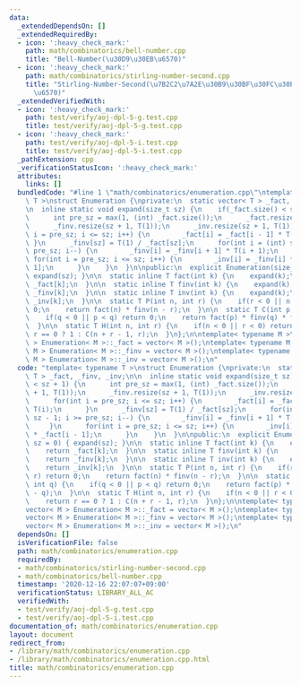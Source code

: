 ```yaml
---
data:
  _extendedDependsOn: []
  _extendedRequiredBy:
  - icon: ':heavy_check_mark:'
    path: math/combinatorics/bell-number.cpp
    title: "Bell-Number(\u30D9\u30EB\u6570)"
  - icon: ':heavy_check_mark:'
    path: math/combinatorics/stirling-number-second.cpp
    title: "Stirling-Number-Second(\u7B2C2\u7A2E\u30B9\u30BF\u30FC\u30EA\u30F3\u30B0\
      \u6570)"
  _extendedVerifiedWith:
  - icon: ':heavy_check_mark:'
    path: test/verify/aoj-dpl-5-g.test.cpp
    title: test/verify/aoj-dpl-5-g.test.cpp
  - icon: ':heavy_check_mark:'
    path: test/verify/aoj-dpl-5-i.test.cpp
    title: test/verify/aoj-dpl-5-i.test.cpp
  _pathExtension: cpp
  _verificationStatusIcon: ':heavy_check_mark:'
  attributes:
    links: []
  bundledCode: "#line 1 \"math/combinatorics/enumeration.cpp\"\ntemplate< typename\
    \ T >\nstruct Enumeration {\nprivate:\n  static vector< T > _fact, _finv, _inv;\n\
    \n  inline static void expand(size_t sz) {\n    if(_fact.size() < sz + 1) {\n\
    \      int pre_sz = max(1, (int) _fact.size());\n      _fact.resize(sz + 1, T(1));\n\
    \      _finv.resize(sz + 1, T(1));\n      _inv.resize(sz + 1, T(1));\n      for(int\
    \ i = pre_sz; i <= sz; i++) {\n        _fact[i] = _fact[i - 1] * T(i);\n     \
    \ }\n      _finv[sz] = T(1) / _fact[sz];\n      for(int i = (int) sz - 1; i >=\
    \ pre_sz; i--) {\n        _finv[i] = _finv[i + 1] * T(i + 1);\n      }\n     \
    \ for(int i = pre_sz; i <= sz; i++) {\n        _inv[i] = _finv[i] * _fact[i -\
    \ 1];\n      }\n    }\n  }\n\npublic:\n  explicit Enumeration(size_t sz = 0) {\
    \ expand(sz); }\n\n  static inline T fact(int k) {\n    expand(k);\n    return\
    \ _fact[k];\n  }\n\n  static inline T finv(int k) {\n    expand(k);\n    return\
    \ _finv[k];\n  }\n\n  static inline T inv(int k) {\n    expand(k);\n    return\
    \ _inv[k];\n  }\n\n  static T P(int n, int r) {\n    if(r < 0 || n < r) return\
    \ 0;\n    return fact(n) * finv(n - r);\n  }\n\n  static T C(int p, int q) {\n\
    \    if(q < 0 || p < q) return 0;\n    return fact(p) * finv(q) * finv(p - q);\n\
    \  }\n\n  static T H(int n, int r) {\n    if(n < 0 || r < 0) return 0;\n    return\
    \ r == 0 ? 1 : C(n + r - 1, r);\n  }\n};\n\ntemplate< typename M >\nvector< M\
    \ > Enumeration< M >::_fact = vector< M >();\ntemplate< typename M >\nvector<\
    \ M > Enumeration< M >::_finv = vector< M >();\ntemplate< typename M >\nvector<\
    \ M > Enumeration< M >::_inv = vector< M >();\n"
  code: "template< typename T >\nstruct Enumeration {\nprivate:\n  static vector<\
    \ T > _fact, _finv, _inv;\n\n  inline static void expand(size_t sz) {\n    if(_fact.size()\
    \ < sz + 1) {\n      int pre_sz = max(1, (int) _fact.size());\n      _fact.resize(sz\
    \ + 1, T(1));\n      _finv.resize(sz + 1, T(1));\n      _inv.resize(sz + 1, T(1));\n\
    \      for(int i = pre_sz; i <= sz; i++) {\n        _fact[i] = _fact[i - 1] *\
    \ T(i);\n      }\n      _finv[sz] = T(1) / _fact[sz];\n      for(int i = (int)\
    \ sz - 1; i >= pre_sz; i--) {\n        _finv[i] = _finv[i + 1] * T(i + 1);\n \
    \     }\n      for(int i = pre_sz; i <= sz; i++) {\n        _inv[i] = _finv[i]\
    \ * _fact[i - 1];\n      }\n    }\n  }\n\npublic:\n  explicit Enumeration(size_t\
    \ sz = 0) { expand(sz); }\n\n  static inline T fact(int k) {\n    expand(k);\n\
    \    return _fact[k];\n  }\n\n  static inline T finv(int k) {\n    expand(k);\n\
    \    return _finv[k];\n  }\n\n  static inline T inv(int k) {\n    expand(k);\n\
    \    return _inv[k];\n  }\n\n  static T P(int n, int r) {\n    if(r < 0 || n <\
    \ r) return 0;\n    return fact(n) * finv(n - r);\n  }\n\n  static T C(int p,\
    \ int q) {\n    if(q < 0 || p < q) return 0;\n    return fact(p) * finv(q) * finv(p\
    \ - q);\n  }\n\n  static T H(int n, int r) {\n    if(n < 0 || r < 0) return 0;\n\
    \    return r == 0 ? 1 : C(n + r - 1, r);\n  }\n};\n\ntemplate< typename M >\n\
    vector< M > Enumeration< M >::_fact = vector< M >();\ntemplate< typename M >\n\
    vector< M > Enumeration< M >::_finv = vector< M >();\ntemplate< typename M >\n\
    vector< M > Enumeration< M >::_inv = vector< M >();\n"
  dependsOn: []
  isVerificationFile: false
  path: math/combinatorics/enumeration.cpp
  requiredBy:
  - math/combinatorics/stirling-number-second.cpp
  - math/combinatorics/bell-number.cpp
  timestamp: '2020-12-16 22:07:07+09:00'
  verificationStatus: LIBRARY_ALL_AC
  verifiedWith:
  - test/verify/aoj-dpl-5-g.test.cpp
  - test/verify/aoj-dpl-5-i.test.cpp
documentation_of: math/combinatorics/enumeration.cpp
layout: document
redirect_from:
- /library/math/combinatorics/enumeration.cpp
- /library/math/combinatorics/enumeration.cpp.html
title: math/combinatorics/enumeration.cpp
---
```

